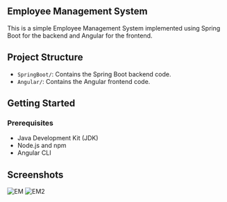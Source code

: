 ## Employee Management System

This is a simple Employee Management System implemented using Spring Boot for the backend and Angular for the frontend.

## Project Structure

- `SpringBoot/`: Contains the Spring Boot backend code.
- `Angular/`: Contains the Angular frontend code.

## Getting Started

### Prerequisites

- Java Development Kit (JDK)
- Node.js and npm
- Angular CLI


## Screenshots


![EM](https://github.com/WandhekarRutikaRajendra/EmployeeManagementSystem/assets/142422795/80f28179-c708-4218-a14c-2251aa1acf14)
![EM2](https://github.com/WandhekarRutikaRajendra/EmployeeManagementSystem/assets/142422795/da18ed9c-97ad-46b2-b841-800a319225f7)
